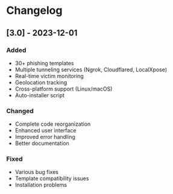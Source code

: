 # Changelog

## [3.0] - 2023-12-01
### Added
- 30+ phishing templates
- Multiple tunneling services (Ngrok, Cloudflared, LocalXpose)
- Real-time victim monitoring
- Geolocation tracking
- Cross-platform support (Linux/macOS)
- Auto-installer script

### Changed
- Complete code reorganization
- Enhanced user interface
- Improved error handling
- Better documentation

### Fixed
- Various bug fixes
- Template compatibility issues
- Installation problems